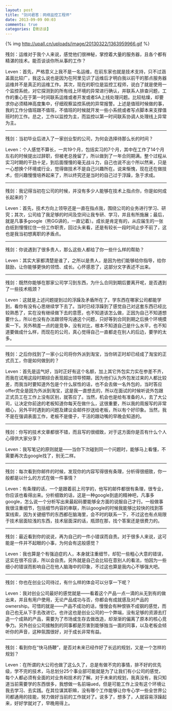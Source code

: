 ```yaml
---
layout: post
title: "剑问君答：网络监控工程师"
date: 2013-09-09 00:03
comments: true
categories: [微访谈]
---
```


{% img http://upall.cn/uploads/image/20130322/1363959966.gif %}

残剑：运维对于我个人来说，感觉他们很神秘，掌控着大量的服务器，且各个都有精湛的技术。能否谈谈你所从事的工作？

Leven：首先，严格意义上我不是一名运维，在前东家也就是技术支持，只不过涵盖面比较广，我这么说也是因为在阿里见识了运维后才明白我以前干的那点服务器运维并不是真正的运维工作。其次，现在的职位是监控工程师，说白了就是使用一个监控系统，对它探测到的所有线上环境的异常进行确认，并联系人排查问题，工作的重心在于第一时间联系运维或者开发或者SA上线处理问题。比较枯燥，却要求你必须精神高度集中，仔细观察监控系统的异常报警。上述是值班时候做的事，我的工作分值班跟不值班，不值班的时候就开发一些小系统或者写点脚本来支撑值班时的工作。总之，工作以监控为主，而监控以第一时间联系协调人处理线上异常为主。

<!--more-->
---
残剑：当初毕业后进入了一家创业型的公司，为何会选择待那么长的时间？

Leven：个人感觉不算长，一共19个月，包括实习的7个月，其中在工作了14个月左右的时候提出过辞职，但被老总挽留了，所以做到了一年合同期满。整个过程从实习时期的干劲十足，到后面慢慢的毫无战斗力，自己也说不出个所以然来，只是一心想换个环境或行业，觉得做技术不是自己兴趣所在。说来惭愧，现在还在做技术，但兴趣慢慢培养起来了，所以终究还是当时的自己过于浮躁，急于求成。

---
残剑：我记得当初在公司的时候，并没有多少人能够在技术上指点你，你是如何成长起来的？

Leven：首先，技术方向上领导还是一直在指点我，围绕公司的业务进行学习、研究；其次，公司给了我足够的时间及空间让我专研、学习，并且有所施展；最后，就是凡事多google（熊GG讲的，一直记着）。成长是肯定有的，从应届生的一张白纸到慢慢扛住一份工作职责，回过头来看，还是有较长一段时间止步不前了，这也是我当初想离职的矛盾点。


---
残剑：你说遇到了很多贵人，那么这些人都给了你一些什么样的帮助？

Leven：其实大家都清楚是谁了，之所以是贵人，是因为他们能够给你指导，给你鼓励，让你能够更快的领悟、成长。心怀感恩了，这部分文字表述不出来。

---
残剑：既然你能够在那家公司学习到东西，为什么合同到期后要离开呢，是否遇到了一些技术瓶颈？

Leven：这就是上述问题提到过的浮躁及矛盾所在了。学东西在哪家公司都能学到，看你有没有心思继续学下去了。当时已经浮躁到了感觉自己对这套东西已经比较熟悉了，实在没有继续做下去的意愿，也不知道该怎么做，正因为自己不知道想要什么，所以也没有办法跟领导沟通这个问题，只好等到合同到期之后换个环境摸索一下。另外稍差一点的是竞争，没有对比，根本不知道自己是什么水平，也不知道要做成什么样，而现在的公司，真心觉得自己一直都走在别人的后边，要学的太多。

---
残剑：之后你找到了一家小公司将你外派到淘宝，当你转正时却已经成了淘宝的正式员工，你是如何做到的？

Leven：首先是运气好，当时正好有这个名额，加上其它外包实力实在参差不齐，而我在试用这段时期综合表现超出领导预期，因为他们认为外包发过来的人都比较差，而我当时要知道外包是个什么尿性的话，也不会去做一名外包的，当时答应offer完全是因为外派到淘宝，这是我一直想去的，所以在面试的时候听说外包跟正式员工在工作上没有区别，就答应了。当然，机会也是给有准备的人，去了大公司，让决定你前途的老板知道你每天在做什么，这很重要，所以我的周报写的非常细心，另外平时遇到的问题及建议会邮件抄送给老板，所以有个好印象。当然，我不是在强调表面工作，老板不是傻子，干活的跟动嘴的早晚会知道的。

---
残剑：你写的技术文章都很不错，而且写的很细致，对于这方面你是否有什么个人心得供大家分享？

Leven：我写笔记的原则就是——当你下次碰到同一个问题时，能够马上看懂，不需要再次去google找了，别无二样。

---
残剑：每次看到你邮件的时候，发现你的内容写得很有条理，分析得很细致，你一般都是以什么的方式在做一件事情？

Leven：有条理的话，一个是跟着前上司学的，他写的邮件都很有条理，很专业，你应该也看得出来。分析细致的话，这是一种google到底的精神吧，凡事多google，怎么说一个分析写出来最起码要能够全方面的说服自己才行。一般做事我很注重细节，包括细节内容的串联，所以google的时候我能够比较快的找到答案线索，因为关键细节的东西都在脑海里，会不时的联系一下，不过这也有点局限于技术层面较浅的东西，技术层面深的话，瓶颈在那，找个答案还是很费力的。

---
残剑：最近看到你的说说，再为自己的一件小错误而自责。对于很多人来说，这可能是一件并不起眼的小事，为何会有这般感觉？

Leven：我也算是个有强迫症的人，本身就注重细节，却犯一些粗心大意的错误，这实在很不应该，所以会自责。另外就是自己会比较在意别人的看法，怕因为一些细小的错误而影响自己在他人脑海中的印象，不过这也算是我内心不够强大吧。

---
残剑：你也在创业公司待过，有什么样的体会可以分享一下呢？

Leven：我对创业公司最好的感觉就是——看着这个产品一点一滴的从无到有的做出来，并且有用户使用，无论产品成功与否，你都会有成就感及对产品的ownership。可惜的就是——产品不成功的话，慢慢会有种恨铁不成钢的感觉，而自己也无从下手去改进它。也许这也是创业公司的一个弊端，没有足够的资源去打造一个成熟的产品，需要为了市场或生存去做改造，却渐渐的偏离了原本的核心竞争力。另外创业公司接触到的同事都是厉害到能够独当一面的同事，以及老板会倾听你的声音，这种氛围很好，对于成长非常有益。

---
残剑：看到你在“快马扬鞭”，是否对未来已经作好了长远的规划，又是一个怎样的规划？

Leven：在所谓的大公司也做了这么久了，总是有做不完的事情，排不好的优先级，学不完的技术，马总划分25个事业部可能就是为了让我们有小公司的感觉，每个人都必须有全面的对业务和技术的了解。对于未来的规划，我真没有，我只知道当前需要学的东西很多，我想做一名前端ued，但是可能工作上没有这个环境让我去学习、去实践。在其位谋其职嘛，没有哪个工作能够让你专心学一些全世界公司都通用的技能，努力做好当前的工作就对了。说多了，想多了，人就容易浮躁起来，好好学就对了，早晚用得上。